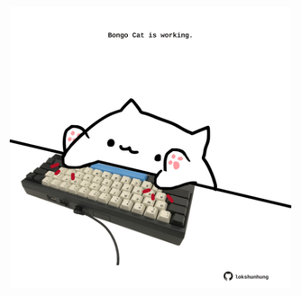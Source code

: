 <!-- built at 03/12/2023, 20:00:45 UTC -->
<p align="center">
  <img width="500" height="500" src="./ReadmeImage.svg">
</p>
